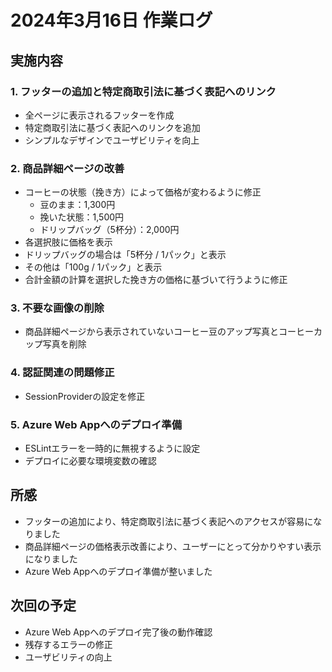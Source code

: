 # 2024年3月16日 作業ログ

## 実施内容

### 1. フッターの追加と特定商取引法に基づく表記へのリンク
- 全ページに表示されるフッターを作成
- 特定商取引法に基づく表記へのリンクを追加
- シンプルなデザインでユーザビリティを向上

### 2. 商品詳細ページの改善
- コーヒーの状態（挽き方）によって価格が変わるように修正
  - 豆のまま：1,300円
  - 挽いた状態：1,500円
  - ドリップバッグ（5杯分）：2,000円
- 各選択肢に価格を表示
- ドリップバッグの場合は「5杯分 / 1パック」と表示
- その他は「100g / 1パック」と表示
- 合計金額の計算を選択した挽き方の価格に基づいて行うように修正

### 3. 不要な画像の削除
- 商品詳細ページから表示されていないコーヒー豆のアップ写真とコーヒーカップ写真を削除

### 4. 認証関連の問題修正
- SessionProviderの設定を修正

### 5. Azure Web Appへのデプロイ準備
- ESLintエラーを一時的に無視するように設定
- デプロイに必要な環境変数の確認

## 所感
- フッターの追加により、特定商取引法に基づく表記へのアクセスが容易になりました
- 商品詳細ページの価格表示改善により、ユーザーにとって分かりやすい表示になりました
- Azure Web Appへのデプロイ準備が整いました

## 次回の予定
- Azure Web Appへのデプロイ完了後の動作確認
- 残存するエラーの修正
- ユーザビリティの向上 